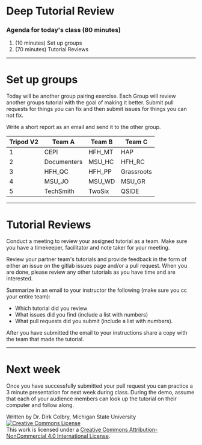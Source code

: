 # Deep Tutorial Review 



### Agenda for today's class (80 minutes)

1. (10 minutes) Set up groups
2. (70 minutes) Tutorial Reviews

----

# Set up groups

Today will be another group pairing exercise.  Each Group will review another groups tutorial with the goal of making it better. Submit pull requests for things you can fix and then submit issues for things you can not fix. 

Write a short report as an email and send it to the other group.

| Tripod V2 | Team A | Team B | Team C |
|--------|--------|--------|--------|
| 1 | CEPI | HFH_MT | HAP |
| 2 | Documenters | MSU_HC | HFH_RC |
| 3 | HFH_QC    | HFH_PP | Grassroots |
| 4 | MSU_JO | MSU_WD | MSU_GR | 
| 5 | TechSmith | TwoSix | QSIDE |

----

# Tutorial Reviews

Conduct a meeting to review your assigned tutorial as a team. Make sure you have a timekeeper, facilitator and note taker for your meeting.

Review your partner team's tutorials and provide feedback in the form of either an issue on the gitlab issues page and/or a pull request.  When you are done, please review any other tutorials as you have time and are interested.

Summarize in an email to your instructor the following (make sure you cc your entire team):

- Which tutorial did you review
- What issues did you find (include a list with numbers)
- What pull requests did you submit (include a list with numbers).

After you have submitted the email to your instructions share a copy with the team that made the tutorial. 

--- 

# Next week

Once you have successfully submitted your pull request you can practice a 3 minute presentation for next week during class. During the demo, assume that each of your audience members can look up the tutorial on their computer and follow along. 

Written by Dr. Dirk Colbry, Michigan State University
<a rel="license" href="http://creativecommons.org/licenses/by-nc/4.0/"><img alt="Creative Commons License" style="border-width:0" src="https://i.creativecommons.org/l/by-nc/4.0/88x31.png" /></a><br />This work is licensed under a <a rel="license" href="http://creativecommons.org/licenses/by-nc/4.0/">Creative Commons Attribution-NonCommercial 4.0 International License</a>.
